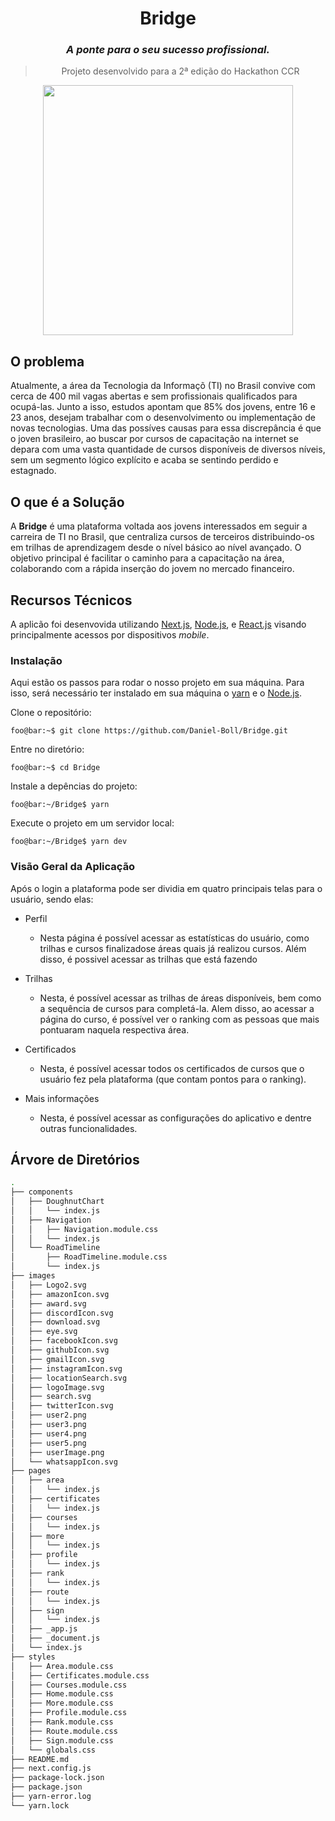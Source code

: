 # <h1 align="center">Bridge</h1>
<h3 align="center"><i>A <b>ponte</b> para o seu sucesso profissional.</i></h3>

> <p align="center">Projeto desenvolvido para a 2ª edição do Hackathon CCR</p>

<p align="center">
  <img src="https://www.healthcatalyst.com/wp-content/uploads/2016/12/machine-learning.jpg" width=400>
</p>


## O problema
Atualmente, a área da Tecnologia da Informaçõ (TI) no Brasil convive com cerca de 400 mil vagas abertas e sem profissionais qualificados para ocupá-las. Junto a isso, estudos apontam que 85% dos jovens, entre 16 e 23 anos, desejam trabalhar com o desenvolvimento ou implementação de novas tecnologias.
Uma das possíves causas para essa discrepância é que o joven brasileiro, ao buscar por cursos de capacitação na internet se depara com uma vasta quantidade de cursos disponíveis de diversos níveis, sem um segmento lógico explícito e acaba se sentindo perdido e estagnado.

## O que é a Solução
A **Bridge** é uma plataforma voltada aos jovens interessados em seguir a carreira de TI no Brasil, que centraliza cursos de terceiros distribuindo-os em trilhas de aprendizagem desde o nível básico ao nível avançado. O objetivo principal é facilitar o caminho para a capacitação na área, colaborando com a rápida inserção do jovem no mercado financeiro.

## Recursos Técnicos

A aplicão foi desenvovida utilizando [Next.js](https://nextjs.org/), [Node.js](https://nodejs.org/en/), e [React.js](https://pt-br.reactjs.org/) visando principalmente acessos por dispositivos *mobile*.

### Instalação 
Aqui estão os passos para rodar o nosso projeto em sua máquina. Para isso, será necessário ter instalado em sua máquina o [yarn](https://yarnpkg.com/getting-started/install) e o [Node.js](https://nodejs.org/en/download/). 

Clone o repositório: <br>
```console
foo@bar:~$ git clone https://github.com/Daniel-Boll/Bridge.git
```

Entre no diretório:<br>
```console
foo@bar:~$ cd Bridge
```

Instale a depências do projeto: <br>
```console
foo@bar:~/Bridge$ yarn
```

Execute o projeto em um servidor local: <br>
```console
foo@bar:~/Bridge$ yarn dev
```

### Visão Geral da Aplicação

Após o login a plataforma pode ser dividia em quatro principais telas para o usuário, sendo elas:

* Perfil
  - Nesta página é possível acessar as estatísticas do usuário, como trilhas e cursos finalizadose áreas quais já realizou cursos. Além disso, é possivel acessar as trilhas que está fazendo

* Trilhas
  - Nesta, é possível acessar as trilhas de áreas disponíveis, bem como a sequência de cursos para completá-la. Alem disso, ao acessar a página do curso, é possível ver o ranking com as pessoas que mais pontuaram naquela respectiva área.

* Certificados
  - Nesta, é possível acessar todos os certificados de cursos que o usuário fez pela plataforma (que contam pontos para o ranking).

* Mais informações
   - Nesta, é possível acessar as configurações do aplicativo e dentre outras funcionalidades.

## Árvore de Diretórios
```bash
.
├── components
│   ├── DoughnutChart
│   │   └── index.js
│   ├── Navigation
│   │   ├── Navigation.module.css
│   │   └── index.js
│   └── RoadTimeline
│       ├── RoadTimeline.module.css
│       └── index.js
├── images
│   ├── Logo2.svg     
│   ├── amazonIcon.svg
│   ├── award.svg     
│   ├── discordIcon.svg   
│   ├── download.svg      
│   ├── eye.svg
│   ├── facebookIcon.svg  
│   ├── githubIcon.svg    
│   ├── gmailIcon.svg     
│   ├── instagramIcon.svg 
│   ├── locationSearch.svg
│   ├── logoImage.svg     
│   ├── search.svg
│   ├── twitterIcon.svg
│   ├── user2.png
│   ├── user3.png
│   ├── user4.png
│   ├── user5.png
│   ├── userImage.png
│   └── whatsappIcon.svg
├── pages
│   ├── area
│   │   └── index.js
│   ├── certificates
│   │   └── index.js
│   ├── courses
│   │   └── index.js
│   ├── more
│   │   └── index.js
│   ├── profile
│   │   └── index.js
│   ├── rank
│   │   └── index.js
│   ├── route
│   │   └── index.js
│   ├── sign
│   │   └── index.js
│   ├── _app.js
│   ├── _document.js
│   └── index.js
├── styles
│   ├── Area.module.css
│   ├── Certificates.module.css
│   ├── Courses.module.css
│   ├── Home.module.css
│   ├── More.module.css
│   ├── Profile.module.css
│   ├── Rank.module.css
│   ├── Route.module.css
│   ├── Sign.module.css
│   └── globals.css
├── README.md
├── next.config.js
├── package-lock.json
├── package.json
├── yarn-error.log
└── yarn.lock
```
